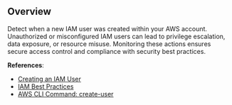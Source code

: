 ## Overview

Detect when a new IAM user was created within your AWS account. Unauthorized or misconfigured IAM users can lead to privilege escalation, data exposure, or resource misuse. Monitoring these actions ensures secure access control and compliance with security best practices.

**References**:
- [Creating an IAM User](https://docs.aws.amazon.com/IAM/latest/UserGuide/id_users_create.html)
- [IAM Best Practices](https://docs.aws.amazon.com/IAM/latest/UserGuide/best-practices.html)
- [AWS CLI Command: create-user](https://awscli.amazonaws.com/v2/documentation/api/latest/reference/iam/create-user.html)
